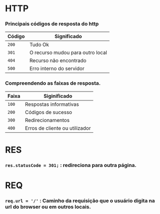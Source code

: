 # HTTP
<a id="HTTP"></a>

### Principais códigos de resposta do http

|Código|Significado|
|------|-----------|
|``200``|Tudo Ok|
|``301``|O recurso mudou para outro local|
|``404``|Recurso não encontrado|
|``500``|Erro interno do servidor|

### Compreendendo as faixas de resposta.

|Faixa|Siginificado|
|-----|------------|
|``100``|Respostas informativas|
|``200``|Códigos de sucesso|
|``300``|Redirecionamentos|
|``400``|Erros de cliente ou utilizador|

# RES
<a id="RES"></a>

### ``res.statusCode = 301;`` : redireciona para outra página.

# REQ
<a id="REQ"> </a>

### `req.url = '/'` : Caminho da requisição que o usuário digita na url do browser ou em outros locais.